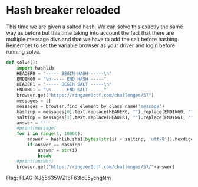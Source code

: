 # Hash breaker reloaded

This time we are given a salted hash. We can solve this exactly the same way as before but this time taking into account the fact that there are multiple message divs and that we have to add the salt before hashing. Remember to set the variable browser as your driver and login before running solve.
```python
def solve():
	import hashlib
	HEADER0 = "----- BEGIN HASH -----\n"
	ENDING0 = "\n----- END HASH -----"
	HEADER1 = "----- BEGIN SALT -----\n"
	ENDING1 = "\n----- END SALT -----"
	browser.get("https://ringzer0ctf.com/challenges/57")
	messages = []
	messages = browser.find_element_by_class_name('message')
	hashinp = messages[0].text.replace(HEADER0, "").replace(ENDING0, "")
	saltinp = messages[1].text.replace(HEADER1, "").replace(ENDING1, "")
	answer = ""
	#print(message)
	for i in range(1, 10000):
		answer = hashlib.sha1(bytes(str(i) + saltinp, 'utf-8')).hexdigest()
		if answer == hashinp:
			answer = str(i)
			break
	#print(answer)
	browser.get("https://ringzer0ctf.com/challenges/57/"+answer)
```
Flag: FLAG-XJg5635WZ16F63IcE5ychgNm